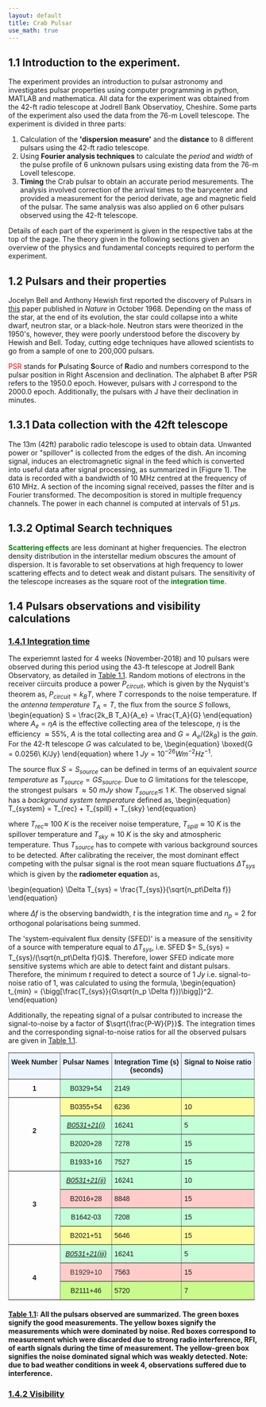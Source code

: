 ```yaml
---
layout: default
title: Crab Pulsar
use_math: true
---
```


## 1.1 Introduction to the experiment.

 The experiment provides an introduction to pulsar astronomy and investigates pulsar properties using computer programming in python, MATLAB and mathematica. All data for the experiment was obtained from the 42-ft radio telescope at Jodrell Bank Observatioy, Cheshire. Some parts of the experiment also used the data from the 76-m Lovell telescope. The experiment is divided in three parts:
 1. Calculation of the **'dispersion measure'** and the **distance** to 8 different pulsars using the 42-ft radio telescope.
 2. Using **Fourier analysis techniques** to calculate the _period_ and _width_ of the pulse profile of 6 unknown pulsars using existing data from the 76-m Lovell telescope. 
 3. **Timing** the Crab pulsar to obtain an accurate period mesurements. The analysis involved correction of the arrival times to the barycenter and provided a measurement for the period derivate, age and magnetic field of the pulsar. The same analysis was also applied on 6 other pulsars observed using the 42-ft telescope.

 Details of each part of the experiment is given in the respective tabs at the top of the page. The theory given in the following sections given an overview of the physics and fundamental concepts required to perform the experiment.

## 1.2 Pulsars and their properties

Jocelyn Bell and Anthony Hewish first reported the discovery of Pulsars in [this](https://www.jstor.org/stable/24927533?seq=1#metadata_info_tab_contents) paper published in _Nature_ in October 1968. Depending on the mass of the star, at the end of its evolution, the star could collapse into a white dwarf, neutron star, or a black-hole. Neutron stars were theorized in the 1950's, however, they were poorly understood before the discovery by Hewish and Bell. Today, cutting edge techniques have allowed scientists to go from a sample of one to 200,000 pulsars.

<span style="color: red">PSR</span> stands for **P**ulsating **S**ource of **R**adio and numbers correspond to the pulsar position in Right Ascension and declination. The alphabet B  after PSR refers to the 1950.0 epoch. However, pulsars with J correspond to the 2000.0 epoch. Additionally, the pulsars with J have their declination in minutes. 

## 1.3.1 Data collection with the 42ft telescope

The 13m (42ft) parabolic radio telescope is used to obtain data. Unwanted power or "spillover" is collected from the edges of the dish. An incoming signal, induces an electromagnetic signal in the feed which is converted into useful data after signal processing, as summarized in [Figure 1]. The data is recorded with a bandwidth of 10 MHz centred at the frequency of 610 MHz. A section of the incoming signal received, passes the filter and is Fourier transformed. The decomposition is stored in multiple frequency channels. The power in each channel is computed at intervals of 51 $\mu$s. 

## 1.3.2 Optimal Search techniques

<span style="color: green"><b>Scattering effects</b></span> are less dominant at higher frequencies. The electron density distribution in the interstellar medium obscures the amount of dispersion. It is favorable to set observations at high frequency to lower scattering effects and to detect weak and distant pulsars. The sensitivity of the telescope increases as the square root of the <span style="color: green"><b>integration time</b></span>.


## 1.4 Pulsars observations and visibility calculations

### <u>1.4.1 Integration time</u>

The experiemnt lasted for 4 weeks (November-2018) and 10 pulsars were observed during this period using the 43-ft telescope at Jodrell Bank Observatory, as detailed in [Table 1.1](#table-11). Random motions of electrons in the receiver ciircuits produce a power $P_{circuit}$, which is given by the Nyquist's theorem as, $P_{circuit} = k_B T$, where $T$ corresponds to the noise temperature. 
If the <i>antenna temperature</i> $T_A = T$, the flux from the source $S$ follows,
\begin{equation}
	S = \frac{2k_B T_A}{A_e} = \frac{T_A}{G}
\end{equation}
where $A_e = \eta A$ is the effective collecting area of the telescope, $\eta$ is the efficiency $\approx55\%$, $A$ is the total collecting area and $G = A_e/(2k_B)$ is the $gain$. For the 42-ft telescope $G$ was calculated to be,
\begin{equation}
	\boxed{G = 0.0256\ K/Jy} 
\end{equation}
where $1\ Jy = 10^{-26} W m^{-2} Hz^{-1}$. 

The source flux $S=S_{source}$ can be defined in terms of an equivalent <i>source temperature</i> as $T_{source} = G S_{source}$. Due to $G$ limitations for the telescope, the strongest pulsars $\approx 50\ mJy$ show $T_{source}\lesssim\ 1\ K$. The observed signal has a <i>background system temperature</i> defined as,
\begin{equation}
	T_{system} = T_{rec} + T_{spill} + T_{sky} 
\end{equation}

where $T_{rec} \approx\ 100\ K$ is the receiver noise temperature, $T_{spill} \approx 10\ K$ is the spillover temperature and $T_{sky} \approx 10\ K$ is the sky and atmospheric temperature. Thus $T_{source}$ has to compete with various background sources to be detected.  After calibrating the receiver, the most dominant effect competing with the pulsar signal is the root mean square fluctuations $\Delta T_{sys}$ which is given by the **radiometer equation** as,

\begin{equation}
	\Delta T_{sys} = \frac{T_{sys}}{\sqrt{n_pt\Delta f}}
\end{equation}

where $\Delta f$ is the observing bandwidth, $t$ is the integration time and $n_p=2$ for orthogonal polarisations being summed.

The 'system-equivalent flux density (SFED)' is a measure of the sensitivity of a source with temperature equal to $\Delta T_{sys}$, i.e. SFED $= S_{sys} = T_{sys}/(\sqrt{n_pt\Delta f}G)$. Therefore, lower SFED indicate more sensitive systems which are able to detect faint and distant pulsars. Therefore, the minimum $t$ required to detect a source of $1\ Jy$ i.e. signal-to-noise ratio of 1, was calculated to using the formula,
\begin{equation}
	t_{min} = {\bigg[\frac{T_{sys}}{G\sqrt{n_p \Delta f}})\bigg]}^2.
\end{equation}

Additionally, the repeating signal of a pulsar contributed to increase the signal-to-noise by a factor of $\sqrt{\frac{P-W}{P}}$. The integration times and the corresponding signal-to-noise ratios for all the observed pulsars are given in [Table 1.1](#table-11).
<a name="table-11"></a>

<style type="text/css">
.tg  {border-collapse:collapse;border-spacing:0;}
.tg td{font-family:Arial, sans-serif;font-size:14px;padding:10px 5px;border-style:solid;border-width:1px;overflow:hidden;word-break:normal;border-color:black;}
.tg th{font-family:Arial, sans-serif;font-size:14px;font-weight:normal;padding:10px 5px;border-style:solid;border-width:1px;overflow:hidden;word-break:normal;border-color:black;}
.tg .tg-bab8{background-color:#c3ffd7;border-color:inherit;text-align:left;vertical-align:top}
.tg .tg-cjtp{background-color:#ecf4ff;border-color:inherit;text-align:left;vertical-align:top}
.tg .tg-qjc1{background-color:#c3ffd7;border-color:inherit;text-align:center}
.tg .tg-7e68{background-color:#c9fb8c;border-color:inherit;text-align:center;vertical-align:top}
.tg .tg-c3ow{border-color:inherit;text-align:center;vertical-align:top}
.tg .tg-dup2{background-color:#c3ffd7;border-color:inherit;text-align:center;vertical-align:top}
.tg .tg-5w3z{background-color:#ecf4ff;border-color:inherit;text-align:center;vertical-align:top}
.tg .tg-fgdu{font-weight:bold;background-color:#ecf4ff;border-color:inherit;text-align:left;vertical-align:top}
.tg .tg-7btt{font-weight:bold;border-color:inherit;text-align:center;vertical-align:top}
.tg .tg-hafo{background-color:#fffc9e;border-color:inherit;text-align:center;vertical-align:top}
.tg .tg-elvq{background-color:#fffc9e;border-color:inherit;text-align:left;vertical-align:top}
.tg .tg-p6l2{font-style:italic;text-decoration:underline;background-color:#c3ffd7;border-color:inherit;text-align:center}
.tg .tg-2pvn{font-style:italic;text-decoration:underline;background-color:#c3ffd7;border-color:inherit;text-align:center;vertical-align:top}
.tg .tg-bolj{background-color:#ffccc9;border-color:inherit;text-align:center;vertical-align:top}
.tg .tg-90e1{background-color:#ffccc9;border-color:inherit;text-align:left;vertical-align:top}
.tg .tg-ark0{background-color:#ffccc9;color:#343434;border-color:inherit;text-align:center;vertical-align:top}
.tg .tg-aw1e{background-color:#c9fb8c;border-color:inherit;text-align:left;vertical-align:top}
</style>
<table class="tg">
  <tr>
    <th class="tg-cjtp"><span style="font-weight:bold">Week Number</span></th>
    <th class="tg-fgdu">Pulsar Names</th>
    <th class="tg-5w3z"><span style="font-weight:bold">Integration Time (s)</span><br><span style="font-weight:bold">(seconds)</span><br></th>
    <th class="tg-cjtp"><span style="font-weight:bold">Signal to Noise ratio</span></th>
  </tr>
  <tr>
    <td class="tg-c3ow"><span style="font-weight:bold">1 </span></td>
    <td class="tg-qjc1">B0329+54</td>
    <td class="tg-bab8">2149</td>
    <td class="tg-bab8"></td>
  </tr>
  <tr>
    <td class="tg-7btt" rowspan="4"><br><br><br>2<br><br></td>
    <td class="tg-hafo">B0355+54</td>
    <td class="tg-elvq">6236</td>
    <td class="tg-elvq">10</td>
  </tr>
  <tr>
    <td class="tg-p6l2">B0531+21(i)</td>
    <td class="tg-bab8">16241</td>
    <td class="tg-bab8">5</td>
  </tr>
  <tr>
    <td class="tg-dup2">B2020+28</td>
    <td class="tg-bab8">7278</td>
    <td class="tg-bab8">15</td>
  </tr>
  <tr>
    <td class="tg-dup2">B1933+16</td>
    <td class="tg-bab8">7527</td>
    <td class="tg-bab8">15</td>
  </tr>
  <tr>
    <td class="tg-7btt" rowspan="4"><br><br><br>3<br><br></td>
    <td class="tg-2pvn">B0531+21(ii)</td>
    <td class="tg-bab8">16241</td>
    <td class="tg-bab8">10</td>
  </tr>
  <tr>
    <td class="tg-bolj">B2016+28</td>
    <td class="tg-90e1">8848</td>
    <td class="tg-90e1">15</td>
  </tr>
  <tr>
    <td class="tg-qjc1">B1642-03</td>
    <td class="tg-bab8">7208</td>
    <td class="tg-bab8">15</td>
  </tr>
  <tr>
    <td class="tg-hafo">B2021+51</td>
    <td class="tg-elvq">5646</td>
    <td class="tg-elvq">15</td>
  </tr>
  <tr>
    <td class="tg-7btt" rowspan="3"><br><br><br>4<br></td>
    <td class="tg-2pvn">B0531+21(iii)</td>
    <td class="tg-bab8">16241</td>
    <td class="tg-bab8">5</td>
  </tr>
  <tr>
    <td class="tg-ark0">B1929+10</td>
    <td class="tg-90e1">7563</td>
    <td class="tg-90e1">15</td>
  </tr>
  <tr>
    <td class="tg-7e68">B2111+46</td>
    <td class="tg-aw1e">5720</td>
    <td class="tg-aw1e">7</td>
  </tr>
</table>

#### [Table 1.1](#table-11): All the pulsars observed are summarized. The green boxes signify the good measurements. The yellow boxes signify the measurements which were dominated by noise. Red boxes correspond to measurement which were discarded due to strong radio interference, RFI, of earth signals during the time of measurement. The yellow-green box signifies the noise dominated signal which was weakly detected. Note: due to bad weather conditions in week 4, observations suffered due to interference.

### <u>1.4.2 Visibility</u>

